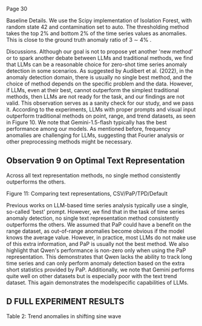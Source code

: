 Page 30

Baseline Details. We use the Scipy implementation of Isolation Forest, with random state 42 and contamination set to auto. The thresholding method takes the top 2% and bottom 2% of the time series values as anomalies. This is close to the ground truth anomaly ratio of 3 ∼ 4% .

Discussions. Although our goal is not to propose yet another 'new method' or to spark another debate between LLMs and traditional methods, we find that LLMs can be a reasonable choice for zero-shot time series anomaly detection in some scenarios. As suggested by Audibert et al. (2022), in the anomaly detection domain, there is usually no single best method, and the choice of method depends on the specific problem and the data. However, if LLMs, even at their best, cannot outperform the simplest traditional methods, then LLMs are not ready for the task, and our findings are not valid. This observation serves as a sanity check for our study, and we pass it. According to the experiments, LLMs with proper prompts and visual input outperform traditional methods on point, range, and trend datasets, as seen in Figure 10. We note that Gemini-1.5-flash typically has the best performance among our models. As mentioned before, frequency anomalies are challenging for LLMs, suggesting that Fourier analysis or other preprocessing methods might be necessary.

## Observation 9 on Optimal Text Representation

Across all text representation methods, no single method consistently outperforms the others.

Figure 11: Comparing text representations, CSV/PaP/TPD/Default

<!-- image -->

Previous works on LLM-based time series analysis typically use a single, so-called 'best' prompt. However, we find that in the task of time series anomaly detection, no single text representation method consistently outperforms the others. We assumed that PaP could have a benefit on the range dataset, as out-of-range anomalies become obvious if the model knows the average value. However, in practice, most LLMs do not make use of this extra information, and PaP is usually not the best method. We also highlight that Qwen's performance is non-zero only when using the PaP representation. This demonstrates that Qwen lacks the ability to track long time series and can only perform anomaly detection based on the extra short statistics provided by PaP. Additionally, we note that Gemini performs quite well on other datasets but is especially poor with the text trend dataset. This again demonstrates the modelspecific capabilities of LLMs.

## D FULL EXPERIMENT RESULTS

Table 2: Trend anomalies in shifting sine wave